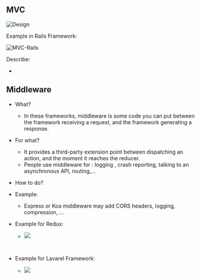 ## MVC

![Design](http://librosweb.es/img/jobeet_1_4/f0401.png )

Example in Rails Framework:

![MVC-Rails](https://techmaster.vn/wp-content/uploads/2014/07/mvc_detailed-255x300.png)

Describe:

* ​

## Middleware

* What? 

  * In these frameworks, middleware is some code you can put between the framework receiving a request, and the framework generating a response.

* For what?

  * It provides a third-party extension point between dispatching an action, and the moment it reaches the reducer.
  * People use middleware for : logging , crash reporting, talking to an asynchronous API, routing,...

* How to do?

* Example:

  * Express or Koa middleware may add CORS headers, logging, compression, ...

* Example for Redux: 

  * ![](https://camo.githubusercontent.com/9de527b9432cc9244dc600875b46b43311918b59/68747470733a2f2f73332e616d617a6f6e6177732e636f6d2f6d656469612d702e736c69642e65732f75706c6f6164732f3336343831322f696d616765732f323438343739302f415243482d5265647578322d657874656e6465642d7265616c2d6465636c657261746976652e676966)

    ​

* Example for Lavarel Framework:

  * ![](https://dab1nmslvvntp.cloudfront.net/wp-content/uploads/2013/02/middleware.jpg)

    ​